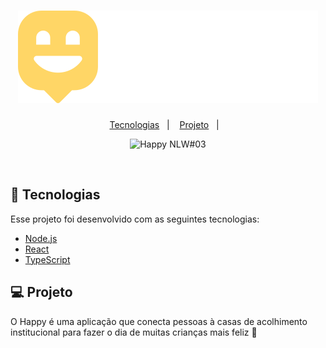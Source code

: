 <h1 align="center">
    <img alt="Happy" title="Happy" src="https://raw.githubusercontent.com/wr2net/NextLevelWeek-3/1d0f95d3e73d0ed3419b36124a946cb6b9cdd9c6/src/images/logo.svg" />
</h1>

<p align="center">
  <a href="#-tecnologias">Tecnologias</a>&nbsp;&nbsp;&nbsp;|&nbsp;&nbsp;&nbsp;
  <a href="#-projeto">Projeto</a>&nbsp;&nbsp;&nbsp;|&nbsp;&nbsp;&nbsp;
</p>

<p align="center">
 <img src="https://wagner.rigolidarosa.com/img/works/original-size/Happy_NLW03.png" alt="Happy NLW#03" />
</p>

<br>

## 🚀 Tecnologias

Esse projeto foi desenvolvido com as seguintes tecnologias:

- [Node.js](https://nodejs.org/en/)
- [React](https://reactjs.org)
- [TypeScript](https://www.typescriptlang.org/)

## 💻 Projeto

O Happy é uma aplicação que conecta pessoas à casas de acolhimento institucional para fazer o dia de muitas crianças mais feliz 💜
